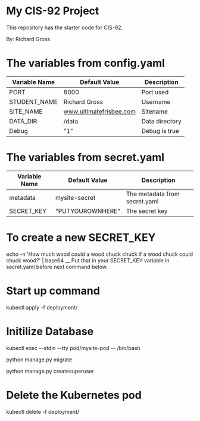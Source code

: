 # My CIS-92 Project 

This repository has the starter code for CIS-92. 

By: Richard Gross

# The variables from config.yaml

| Variable Name | Default Value | Description |
| --- | --- | --- | 
|  PORT | 8000 | Port used | 
| STUDENT_NAME | Richard Gross | Username | 
| SITE_NAME | www.ultimatefrisbee.com | Sitename | 
| DATA_DIR | /data | Data directory | 
| Debug | "1" | Debug is true | 

# The variables from secret.yaml

| Variable Name | Default Value | Description |
| --- | --- | --- |  
| metadata | mysite-secret | The metadata from secret.yaml |  
| SECRET_KEY | "PUTYOUROWNHERE" | The secret key |

# To create a new SECRET_KEY
echo -n 'How much wood could a wood chuck chuck if a wood chuck could chuck wood?' | base64 __
Put that in your SECRET_KEY variable in secret.yaml
before next command below.

# Start up command
kubectl apply -f deployment/

# Initilize Database
kubectl exec --stdin --tty pod/mysite-pod -- /bin/bash

python manage.py migrate

python manage.py createsuperuser

# Delete the Kubernetes pod
kubectl delete -f deployment/
